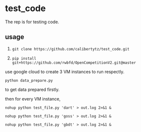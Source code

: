 # test_code
The rep is for testing code.

## usage

1. `git clone https://github.com/calibertytz/test_code.git` 

2. `pip install git+https://github.com/rwbfd/OpenCompetitionV2.git@master`



use google cloud to create 3 VM instances to run respectly.

 `python data_prepare.py `

to get data prepared firstly.

then for every VM instance,

`nohup python test_file.py 'dart' > out.log 2>&1 &`

`nohup python test_file.py 'goss' > out.log 2>&1 &`

`nohup python test_file.py 'gbdt' > out.log 2>&1 &`